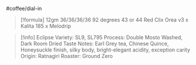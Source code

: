 #coffee/dial-in 

> [!formula] 
> 12gm
> 36/36/36/36
> 92 degrees
> 43 or 44 Red Clix
> Orea v3 x Kalita 185 x Melodrip
> 

> [!info] Eclipse
> Variety: SL9, SL795
> Process: Double Mosto Washed, Dark Room Dried
> Taste Notes: Earl Grey tea, Chinese Quince, Honeysuckle finish, silky body, bright-elegant acidity, exception carity
> Origin: Ratnagiri
> Roaster: Ground Zero

